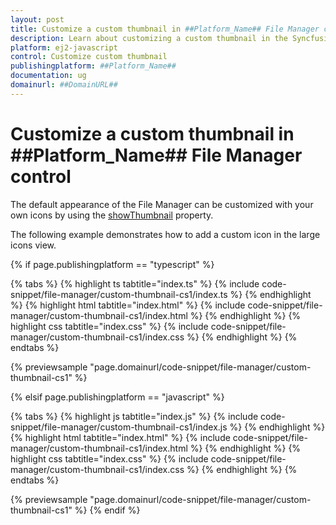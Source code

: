 ```yaml
---
layout: post
title: Customize a custom thumbnail in ##Platform_Name## File Manager control | Syncfusion
description: Learn about customizing a custom thumbnail in the Syncfusion ##Platform_Name## File Manager control of Syncfusion Essential JS 2 and more.
platform: ej2-javascript
control: Customize custom thumbnail 
publishingplatform: ##Platform_Name##
documentation: ug
domainurl: ##DomainURL##
---
```


# Customize a custom thumbnail in ##Platform_Name## File Manager control

The default appearance of the File Manager can be customized with your own icons by using the [showThumbnail](../../api/file-manager/#showthumbnail) property.

The following example demonstrates how to add a custom icon in the large icons view.

{% if page.publishingplatform == "typescript" %}

 {% tabs %}
{% highlight ts tabtitle="index.ts" %}
{% include code-snippet/file-manager/custom-thumbnail-cs1/index.ts %}
{% endhighlight %}
{% highlight html tabtitle="index.html" %}
{% include code-snippet/file-manager/custom-thumbnail-cs1/index.html %}
{% endhighlight %}
{% highlight css tabtitle="index.css" %}
{% include code-snippet/file-manager/custom-thumbnail-cs1/index.css %}
{% endhighlight %}
{% endtabs %}

{% previewsample "page.domainurl/code-snippet/file-manager/custom-thumbnail-cs1" %}

{% elsif page.publishingplatform == "javascript" %}

{% tabs %}
{% highlight js tabtitle="index.js" %}
{% include code-snippet/file-manager/custom-thumbnail-cs1/index.js %}
{% endhighlight %}
{% highlight html tabtitle="index.html" %}
{% include code-snippet/file-manager/custom-thumbnail-cs1/index.html %}
{% endhighlight %}
{% highlight css tabtitle="index.css" %}
{% include code-snippet/file-manager/custom-thumbnail-cs1/index.css %}
{% endhighlight %}
{% endtabs %}

{% previewsample "page.domainurl/code-snippet/file-manager/custom-thumbnail-cs1" %}
{% endif %}